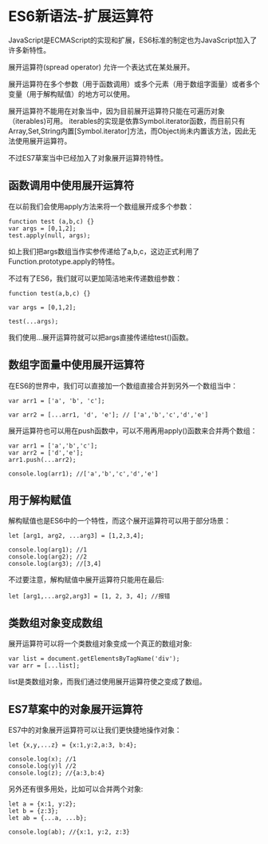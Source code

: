 # ES6新语法-扩展运算符

JavaScript是ECMAScript的实现和扩展，ES6标准的制定也为JavaScript加入了许多新特性。

展开运算符(spread operator) 允许一个表达式在某处展开。

展开运算符在多个参数（用于函数调用）或多个元素（用于数组字面量）或者多个变量（用于解构赋值）的地方可以使用。

展开运算符不能用在对象当中，因为目前展开运算符只能在可遍历对象（iterables)可用。
iterables的实现是依靠Symbol.iterator函数，而目前只有Array,Set,String内置\[Symbol.iterator\]方法，而Object尚未内置该方法，因此无法使用展开运算符。

不过ES7草案当中已经加入了对象展开运算符特性。

## 函数调用中使用展开运算符

在以前我们会使用apply方法来将一个数组展开成多个参数：

```
function test (a,b,c) {}
var args = [0,1,2];
test.apply(null, args);
```

如上我们把args数组当作实参传递给了a,b,c，这边正式利用了Function.prototype.apply的特性。

不过有了ES6，我们就可以更加简洁地来传递数组参数：

```
function test(a,b,c) {}

var args = [0,1,2];

test(...args);
```

我们使用...展开运算符就可以把args直接传递给test()函数。

## 数组字面量中使用展开运算符

在ES6的世界中，我们可以直接加一个数组直接合并到另外一个数组当中：

```
var arr1 = ['a', 'b', 'c'];

var arr2 = [...arr1, 'd', 'e']; // ['a','b','c','d','e']
```

展开运算符也可以用在push函数中，可以不用再用apply()函数来合并两个数组：

```
var arr1 = ['a','b','c'];
var arr2 = ['d','e'];
arr1.push(...arr2); 

console.log(arr1); //['a','b','c','d','e']
```

## 用于解构赋值

解构赋值也是ES6中的一个特性，而这个展开运算符可以用于部分场景：

```
let [arg1, arg2, ...arg3] = [1,2,3,4];

console.log(arg1); //1
console.log(arg2); //2
console.log(arg3); //[3,4]
```

不过要注意，解构赋值中展开运算符只能用在最后:

```
let [arg1,...arg2,arg3] = [1, 2, 3, 4]; //报错
```

## 类数组对象变成数组

展开运算符可以将一个类数组对象变成一个真正的数组对象:

```
var list = document.getElementsByTagName('div');
var arr = [...list]; 
```

list是类数组对象，而我们通过使用展开运算符使之变成了数组。

## ES7草案中的对象展开运算符

ES7中的对象展开运算符可以让我们更快捷地操作对象：

```
let {x,y,...z} = {x:1,y:2,a:3, b:4};

console.log(x); //1
console.log(y)l //2
console.log(z); //{a:3,b:4}
```

另外还有很多用处，比如可以合并两个对象:

```
let a = {x:1, y:2};
let b = {z:3};
let ab = {...a, ...b};

console.log(ab); //{x:1, y:2, z:3}
```

